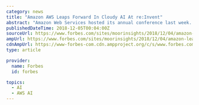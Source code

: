 ```yaml
---
category: news
title: "Amazon AWS Leaps Forward In Cloudy AI At re:Invent"
abstract: "Amazon Web Services hosted its annual conference last week. Over 50,000 attendees converged on Las Vegas to partake in the massive 4-day agenda of all things cloudy. In the realm of Artificial Intelligence (AI), AWS announced over a dozen completely new ..."
publishedDateTime: 2018-12-05T00:04:00Z
sourceUrl: https://www.forbes.com/sites/moorinsights/2018/12/04/amazon-leaps-forward-in-cloudy-ai/
ampUrl: https://www.forbes.com/sites/moorinsights/2018/12/04/amazon-leaps-forward-in-cloudy-ai/amp/
cdnAmpUrl: https://www-forbes-com.cdn.ampproject.org/c/s/www.forbes.com/sites/moorinsights/2018/12/04/amazon-leaps-forward-in-cloudy-ai/amp/
type: article

provider:
  name: Forbes
  id: forbes

topics:
  - AI
  - AWS AI
---
```

